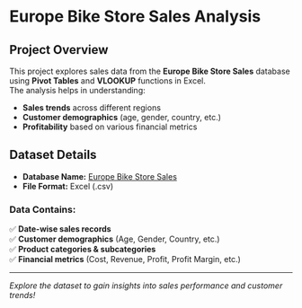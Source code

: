 # Europe Bike Store Sales Analysis

## Project Overview
This project explores sales data from the **Europe Bike Store Sales** database using **Pivot Tables** and **VLOOKUP** functions in Excel.  
The analysis helps in understanding:  
- **Sales trends** across different regions  
- **Customer demographics** (age, gender, country, etc.)  
- **Profitability** based on various financial metrics  

##  Dataset Details
- **Database Name:** [Europe Bike Store Sales ](https://www.kaggle.com/datasets/prepinstaprime/europe-bike-store-sales) 
- **File Format:** Excel (.csv)  

###  Data Contains:
✅ **Date-wise sales records**  
✅ **Customer demographics** (Age, Gender, Country, etc.)  
✅ **Product categories & subcategories**  
✅ **Financial metrics** (Cost, Revenue, Profit, Profit Margin, etc.)  

---

 *Explore the dataset to gain insights into sales performance and customer trends!* 
